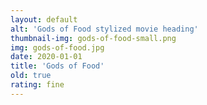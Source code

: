 ```yaml
---
layout: default
alt: 'Gods of Food stylized movie heading'
thumbnail-img: gods-of-food-small.png
img: gods-of-food.jpg
date: 2020-01-01
title: 'Gods of Food'
old: true
rating: fine
---
```

